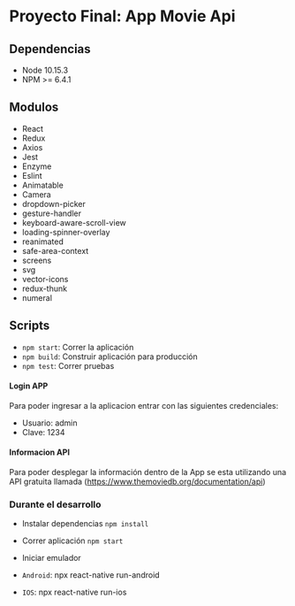 # Proyecto Final: App Movie Api

## Dependencias

- Node 10.15.3
- NPM >= 6.4.1

## Modulos

- React
- Redux
- Axios
- Jest
- Enzyme
- Eslint
- Animatable
- Camera
- dropdown-picker
- gesture-handler
- keyboard-aware-scroll-view
- loading-spinner-overlay
- reanimated
- safe-area-context
- screens
- svg
- vector-icons
- redux-thunk
- numeral

## Scripts

- `npm start`: Correr la aplicación
- `npm build`: Construir aplicación para producción
- `npm test`: Correr pruebas

#### Login APP

Para poder ingresar a la aplicacion entrar con las siguientes credenciales:

- Usuario: admin
- Clave: 1234

#### Informacion API

Para poder desplegar la información dentro de la App se esta utilizando una API gratuita llamada (https://www.themoviedb.org/documentation/api)

### Durante el desarrollo

- Instalar dependencias `npm install`
- Correr aplicación `npm start`

- Iniciar emulador

- `Android`: npx react-native run-android
- `IOS`: npx react-native run-ios
